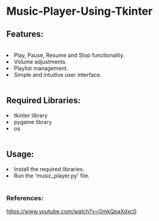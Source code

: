 # Music-Player-Using-Tkinter
<h2>Features: </h2>
<br>
<li>Play, Pause, Resume and Stop functionality.</li>
<li>Volume adjustments.</li>
<li>Playlist management.</li>
<li>Simple and intuitive user interface.</li>
<br>
<h2>Required Libraries: </h2>
<li>tkinter library</li>
<li>pygame library</li>
<li>os</li>
<br>
<h2>Usage: </h2>
<li>Install the required libraries.</li>
<li>Run the 'music_player.py' file.</li>
<br>
<h3>References: </h3>
<a href>https://www.youtube.com/watch?v=OmkQpaXdxc0</a>
